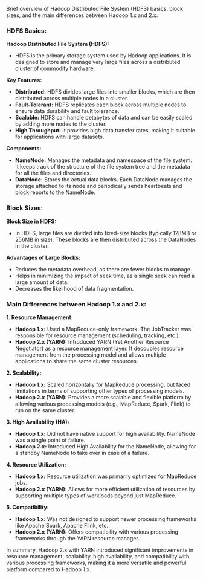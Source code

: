 Brief overview of Hadoop Distributed File System (HDFS) basics, block sizes, and the main differences between Hadoop 1.x and 2.x:

### HDFS Basics:

**Hadoop Distributed File System (HDFS):**
- HDFS is the primary storage system used by Hadoop applications. It is designed to store and manage very large files across a distributed cluster of commodity hardware.

**Key Features:**
- **Distributed:** HDFS divides large files into smaller blocks, which are then distributed across multiple nodes in a cluster.
- **Fault-Tolerant:** HDFS replicates each block across multiple nodes to ensure data durability and fault tolerance.
- **Scalable:** HDFS can handle petabytes of data and can be easily scaled by adding more nodes to the cluster.
- **High Throughput:** It provides high data transfer rates, making it suitable for applications with large datasets.

**Components:**
- **NameNode:** Manages the metadata and namespace of the file system. It keeps track of the structure of the file system tree and the metadata for all the files and directories.
- **DataNode:** Stores the actual data blocks. Each DataNode manages the storage attached to its node and periodically sends heartbeats and block reports to the NameNode.

### Block Sizes:

**Block Size in HDFS:**
- In HDFS, large files are divided into fixed-size blocks (typically 128MB or 256MB in size). These blocks are then distributed across the DataNodes in the cluster.

**Advantages of Large Blocks:**
- Reduces the metadata overhead, as there are fewer blocks to manage.
- Helps in minimizing the impact of seek time, as a single seek can read a large amount of data.
- Decreases the likelihood of data fragmentation.

### Main Differences between Hadoop 1.x and 2.x:

**1. Resource Management:**
- **Hadoop 1.x:** Used a MapReduce-only framework. The JobTracker was responsible for resource management (scheduling, tracking, etc.).
- **Hadoop 2.x (YARN):** Introduced YARN (Yet Another Resource Negotiator) as a resource management layer. It decouples resource management from the processing model and allows multiple applications to share the same cluster resources.

**2. Scalability:**
- **Hadoop 1.x:** Scaled horizontally for MapReduce processing, but faced limitations in terms of supporting other types of processing models.
- **Hadoop 2.x (YARN):** Provides a more scalable and flexible platform by allowing various processing models (e.g., MapReduce, Spark, Flink) to run on the same cluster.

**3. High Availability (HA):**
- **Hadoop 1.x:** Did not have native support for high availability. NameNode was a single point of failure.
- **Hadoop 2.x:** Introduced High Availability for the NameNode, allowing for a standby NameNode to take over in case of a failure.

**4. Resource Utilization:**
- **Hadoop 1.x:** Resource utilization was primarily optimized for MapReduce jobs.
- **Hadoop 2.x (YARN):** Allows for more efficient utilization of resources by supporting multiple types of workloads beyond just MapReduce.

**5. Compatibility:**
- **Hadoop 1.x:** Was not designed to support newer processing frameworks like Apache Spark, Apache Flink, etc.
- **Hadoop 2.x (YARN):** Offers compatibility with various processing frameworks through the YARN resource manager.

In summary, Hadoop 2.x with YARN introduced significant improvements in resource management, scalability, high availability, and compatibility with various processing frameworks, making it a more versatile and powerful platform compared to Hadoop 1.x.
